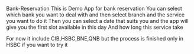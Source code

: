 Bank-Reservation
This is Demo App for bank reservation 
You can select which bank you want to deal with and then select branch and the service you want to do it
Then you can select a date that suits you and the app will give you the first slot available in this day
And how long this service take

For now it include CIB,HSBC,BNE,QNB  but the process is finished only in HSBC if you want to try it
